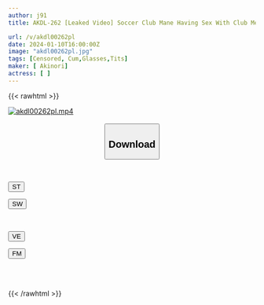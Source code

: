 ```yaml
---
author: j91
title: AKDL-262 [Leaked Video] Soccer Club Mane Having Sex With Club Members At The Club’s Final Tournament, 6 Shots Of Semen (Akdl-262)

url: /v/akdl00262pl
date: 2024-01-10T16:00:00Z
image: "akdl00262pl.jpg"
tags: [Censored, Cum,Glasses,Tits]
maker: [ Akinori]
actress: [ ]
---
```



{{< rawhtml >}}

<div class="video" data-videoid="KyWyYxdYxXCzq7">
    <a href="javascript:;">
        <img src="/v/akdl00262pl/akdl00262pl.jpg" width="WIDTH" height="HEIGHT" alt="akdl00262pl.mp4" loading="lazy">
    </a>
</div>

<script type="text/javascript" src="https://j91.asia/asset/on-demand-st.js"></script>

<br>
  <link rel="stylesheet" href="https://j91.asia/asset/bs5.css">
  
  <center>
  <button class="btn btn-primary" type="button" data-bs-toggle="collapse" data-bs-target=".multi-collapse" aria-expanded="false" aria-controls="multiCollapseExample1 multiCollapseExample2"><h2>Download</h2></button></center>
</p>
<div class="row">
  <div class="col">
    <div class="collapse multi-collapse" id="multiCollapseExample1">
      <div class="card card-body">
	      	      <br>
<div class="buttons">  
<p><a href="https://streamtape.to/v/KyWyYxdYxXCzq7" target="_blank"><button class="btn-hover color-3"><i class="fa fa-download"></i> ST</button></a></p>
<p><a href="https://flaswish.com/pht68thl57mx" target="_blank"><button class="btn-hover color-2"><i class="fa fa-download"></i> SW</button></a></p></div>
    </div>
  </div>
</div>
  <div class="col">
    <div class="collapse multi-collapse" id="multiCollapseExample2">
      <div class="card card-body">
	      <br>
<div class="buttons">
<p><a href="https://veev.to/d/dipcqskKb9EVlUhcWJ3KqJvtdxnh1cEriOVpPC" target="_blank"><button class="btn-hover color-9"><i class="fa fa-download"></i> VE</button></a></p>
<p><a href="javascript:;" target="_blank"><button class="btn-hover color-8"><i class="fa fa-download"></i> FM</button></a></p></div>
<br><br>
      </div>
    </div>
  </div>
</div>

{{< /rawhtml >}}